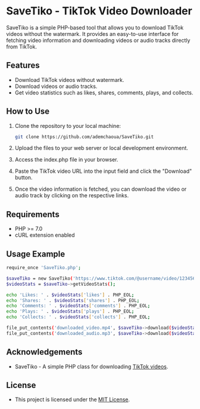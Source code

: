 # SaveTiko - TikTok Video Downloader

SaveTiko is a simple PHP-based tool that allows you to download TikTok videos without the watermark. It provides an easy-to-use interface for fetching video information and downloading videos or audio tracks directly from TikTok.

## Features

- Download TikTok videos without watermark.
- Download videos or audio tracks.
- Get video statistics such as likes, shares, comments, plays, and collects.

## How to Use

1. Clone the repository to your local machine:

   ```bash
   git clone https://github.com/ademchaoua/SaveTiko.git
   ```
2. Upload the files to your web server or local development environment.

3. Access the index.php file in your browser.

4. Paste the TikTok video URL into the input field and click the "Download" button.

5. Once the video information is fetched, you can download the video or audio track by clicking on the respective links.
   
## Requirements

- PHP >= 7.0
- cURL extension enabled

## Usage Example

   ```bash
   require_once 'SaveTiko.php';

$saveTiko = new SaveTiko('https://www.tiktok.com/@username/video/1234567890');
$videoStats = $saveTiko->getVideoStats();

echo 'Likes: ' . $videoStats['likes'] . PHP_EOL;
echo 'Shares: ' . $videoStats['shares'] . PHP_EOL;
echo 'Comments: ' . $videoStats['comments'] . PHP_EOL;
echo 'Plays: ' . $videoStats['plays'] . PHP_EOL;
echo 'Collects: ' . $videoStats['collects'] . PHP_EOL;

file_put_contents('downloaded_video.mp4', $saveTiko->download($videoStats, 'video'));
file_put_contents('downloaded_audio.mp3', $saveTiko->download($videoStats, 'audio'));
   ```

## Acknowledgements

- SaveTiko - A simple PHP class for downloading [TikTok videos](https://github.com/ademchaoua/SaveTiko).

## License

- This project is licensed under the [MIT License](https://opensource.org/licenses/MIT).

